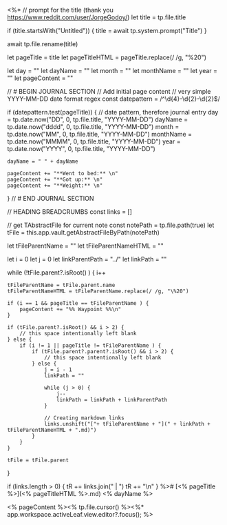 <%* 
// prompt for the title (thank you https://www.reddit.com/user/JorgeGodoy/)
let title = tp.file.title

if (title.startsWith("Untitled")) {
	title = await tp.system.prompt("Title")
}

await tp.file.rename(title)

let pageTitle = title
let pageTitleHTML = pageTitle.replace(/ /g, "%20")

let day = ""
let dayName = ""
let month = ""
let monthName = ""
let year = ""
let pageContent = ""

// # BEGIN JOURNAL SECTION
// Add initial page content
// very simple YYYY-MM-DD date format regex
const datepattern = /^\d{4}-\d{2}-\d{2}$/

if (datepattern.test(pageTitle)) {
	// date pattern, therefore journal entry
	day = tp.date.now("DD", 0, tp.file.title, "YYYY-MM-DD")
	dayName = tp.date.now("dddd", 0, tp.file.title, "YYYY-MM-DD")
	month = tp.date.now("MM", 0, tp.file.title, "YYYY-MM-DD")
	monthName = tp.date.now("MMMM", 0, tp.file.title, "YYYY-MM-DD")
	year = tp.date.now("YYYY", 0, tp.file.title, "YYYY-MM-DD")

	dayName = " " + dayName

	pageContent += "**Went to bed:** \n"
	pageContent += "**Got up:** \n"
	pageContent += "**Weight:** \n"
}
// # END JOURNAL SECTION


// HEADING BREADCRUMBS
const links = []

// get TAbstractFile for current note
const notePath = tp.file.path(true)
let tFile = this.app.vault.getAbstractFileByPath(notePath)

let tFileParentName = ""
let tFileParentNameHTML = ""

let i = 0
let j = 0
let linkParentPath = "../"
let linkPath = ""

while (!tFile.parent?.isRoot() ) {
	i++
	
	tFileParentName = tFile.parent.name
	tFileParentNameHTML = tFileParentName.replace(/ /g, "\%20")

	if (i == 1 && pageTitle == tFileParentName ) {
		pageContent += "%% Waypoint %%\n"
	}

	if (tFile.parent?.isRoot() && i > 2) {
		// this space intentionally left blank
	} else {
		if (i != 1 || pageTitle != tFileParentName ) {
			if (tFile.parent?.parent?.isRoot() && i > 2) {
				// this space intentionally left blank
			} else {
				j = i - 1
				linkPath = ""

				while (j > 0) {
					j--
					linkPath = linkPath + linkParentPath
				}

				// Creating markdown links
				links.unshift("["+ tFileParentName + "](" + linkPath + tFileParentNameHTML + ".md)")
			}
		}
	}

	tFile = tFile.parent
}

if (links.length > 0) {
	tR += links.join(" | ")
	tR += "\n"
}
%># [<% pageTitle %>](<% pageTitleHTML %>.md) <% dayName %>

<% pageContent %><% tp.file.cursor() %><%* app.workspace.activeLeaf.view.editor?.focus(); %>
